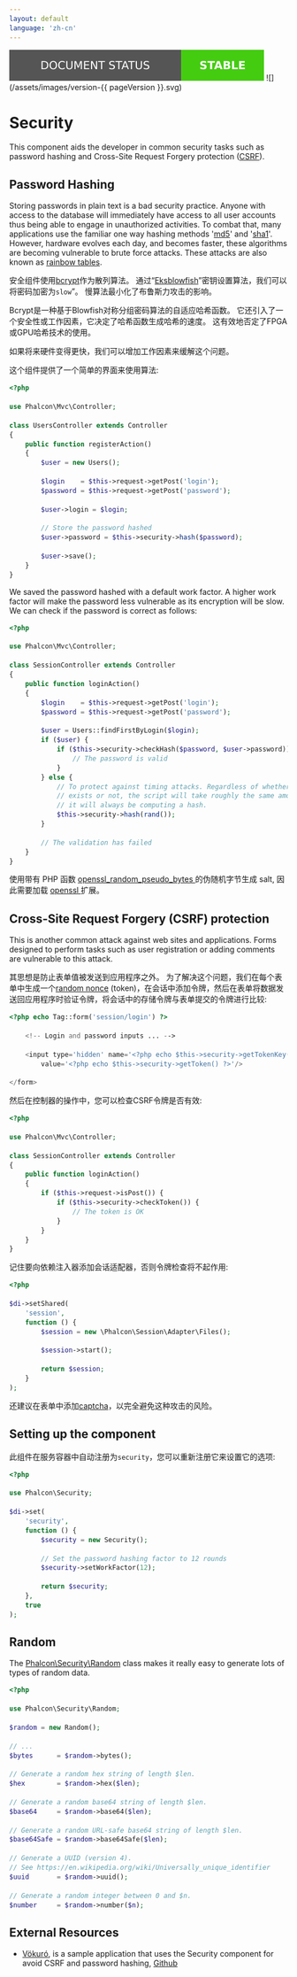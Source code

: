 ```yaml
---
layout: default
language: 'zh-cn'
---
```

![](/assets/images/document-status-stable-success.svg) ![](/assets/images/version-{{ pageVersion }}.svg)
<a name='overview'></a>

# Security

This component aids the developer in common security tasks such as password hashing and Cross-Site Request Forgery protection ([CSRF](https://en.wikipedia.org/wiki/Cross-site_request_forgery)).

<a name='hashing'></a>

## Password Hashing

Storing passwords in plain text is a bad security practice. Anyone with access to the database will immediately have access to all user accounts thus being able to engage in unauthorized activities. To combat that, many applications use the familiar one way hashing methods '[md5](http://php.net/manual/en/function.md5.php)' and '[sha1](http://php.net/manual/en/function.sha1.php)'. However, hardware evolves each day, and becomes faster, these algorithms are becoming vulnerable to brute force attacks. These attacks are also known as [rainbow tables](http://en.wikipedia.org/wiki/Rainbow_table).

安全组件使用[bcrypt](http://en.wikipedia.org/wiki/Bcrypt)作为散列算法。 通过“[Eksblowfish](http://en.wikipedia.org/wiki/Bcrypt#Algorithm)”密钥设置算法，我们可以将密码加密为`slow`”。 慢算法最小化了布鲁斯力攻击的影响。

Bcrypt是一种基于Blowfish对称分组密码算法的自适应哈希函数。 它还引入了一个安全性或工作因素，它决定了哈希函数生成哈希的速度。 这有效地否定了FPGA或GPU哈希技术的使用。

如果将来硬件变得更快，我们可以增加工作因素来缓解这个问题。

这个组件提供了一个简单的界面来使用算法:

```php
<?php

use Phalcon\Mvc\Controller;

class UsersController extends Controller
{
    public function registerAction()
    {
        $user = new Users();

        $login    = $this->request->getPost('login');
        $password = $this->request->getPost('password');

        $user->login = $login;

        // Store the password hashed
        $user->password = $this->security->hash($password);

        $user->save();
    }
}
```

We saved the password hashed with a default work factor. A higher work factor will make the password less vulnerable as its encryption will be slow. We can check if the password is correct as follows:

```php
<?php

use Phalcon\Mvc\Controller;

class SessionController extends Controller
{
    public function loginAction()
    {
        $login    = $this->request->getPost('login');
        $password = $this->request->getPost('password');

        $user = Users::findFirstByLogin($login);
        if ($user) {
            if ($this->security->checkHash($password, $user->password)) {
                // The password is valid
            }
        } else {
            // To protect against timing attacks. Regardless of whether a user
            // exists or not, the script will take roughly the same amount as
            // it will always be computing a hash.
            $this->security->hash(rand());
        }

        // The validation has failed
    }
}
```

使用带有 PHP 函数 [ openssl_random_pseudo_bytes ](http://php.net/manual/en/function.openssl-random-pseudo-bytes.php) 的伪随机字节生成 salt, 因此需要加载 [ openssl ](http://php.net/manual/en/book.openssl.php) 扩展。

<a name='csrf'></a>

## Cross-Site Request Forgery (CSRF) protection

This is another common attack against web sites and applications. Forms designed to perform tasks such as user registration or adding comments are vulnerable to this attack.

其思想是防止表单值被发送到应用程序之外。 为了解决这个问题，我们在每个表单中生成一个[random nonce](http://en.wikipedia.org/wiki/Cryptographic_nonce) (token)，在会话中添加令牌，然后在表单将数据发送回应用程序时验证令牌，将会话中的存储令牌与表单提交的令牌进行比较:

```php
<?php echo Tag::form('session/login') ?>

    <!-- Login and password inputs ... -->

    <input type='hidden' name='<?php echo $this->security->getTokenKey() ?>'
        value='<?php echo $this->security->getToken() ?>'/>

</form>
```

然后在控制器的操作中，您可以检查CSRF令牌是否有效:

```php
<?php

use Phalcon\Mvc\Controller;

class SessionController extends Controller
{
    public function loginAction()
    {
        if ($this->request->isPost()) {
            if ($this->security->checkToken()) {
                // The token is OK
            }
        }
    }
}
```

记住要向依赖注入器添加会话适配器，否则令牌检查将不起作用:

```php
<?php

$di->setShared(
    'session',
    function () {
        $session = new \Phalcon\Session\Adapter\Files();

        $session->start();

        return $session;
    }
);
```

还建议在表单中添加[captcha](http://www.google.com/recaptcha)，以完全避免这种攻击的风险。

<a name='setup'></a>

## Setting up the component

此组件在服务容器中自动注册为`security`，您可以重新注册它来设置它的选项:

```php
<?php

use Phalcon\Security;

$di->set(
    'security',
    function () {
        $security = new Security();

        // Set the password hashing factor to 12 rounds
        $security->setWorkFactor(12);

        return $security;
    },
    true
);
```

<a name='random'></a>

## Random

The [Phalcon\Security\Random](api/Phalcon_Security) class makes it really easy to generate lots of types of random data.

```php
<?php

use Phalcon\Security\Random;

$random = new Random();

// ...
$bytes      = $random->bytes();

// Generate a random hex string of length $len.
$hex        = $random->hex($len);

// Generate a random base64 string of length $len.
$base64     = $random->base64($len);

// Generate a random URL-safe base64 string of length $len.
$base64Safe = $random->base64Safe($len);

// Generate a UUID (version 4).
// See https://en.wikipedia.org/wiki/Universally_unique_identifier
$uuid       = $random->uuid();

// Generate a random integer between 0 and $n.
$number     = $random->number($n);
```

<a name='resources'></a>

## External Resources

* [Vökuró](https://github.com/phalcon/vokuro), is a sample application that uses the Security component for avoid CSRF and password hashing, [Github](https://github.com/phalcon/vokuro)
